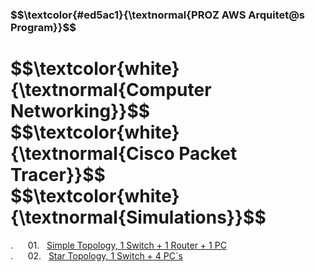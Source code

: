 <h3 align="left"> $$\textcolor{#ed5ac1}{\textnormal{PROZ AWS Arquitet@s Program}}$$ <br>
<h1>$$\textcolor{white}{\textnormal{Computer Networking}}$$<br>
$$\textcolor{white}{\textnormal{Cisco Packet Tracer}}$$<br>
$$\textcolor{white}{\textnormal{Simulations}}$$ </h1>

. &nbsp;&nbsp;&nbsp;&nbsp; 01.&nbsp;&nbsp; [Simple Topology, 1 Switch + 1 Router + 1 PC ](https://github.com/RosanaFSS/Computer_Networking_Simulations/blob/main/01.%20Simple%20Topology:%201%20Switch%20+%201%20Router%20+%201%20PC.md)
<br>
. &nbsp;&nbsp;&nbsp;&nbsp; 02.&nbsp;&nbsp; [Star Topology, 1 Switch + 4 PC´s ](https://github.com/RosanaFSS/Computer_Networking_Simulations/blob/main/02.%20Star%20Topology:%201%20Switch%20+%204%20PC%C2%B4s.md)
<br>

